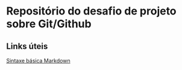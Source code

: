 # Repositório do desafio de projeto sobre Git/Github

## Links úteis
[Sintaxe básica Markdown](https://www.markdownguide.org/)
